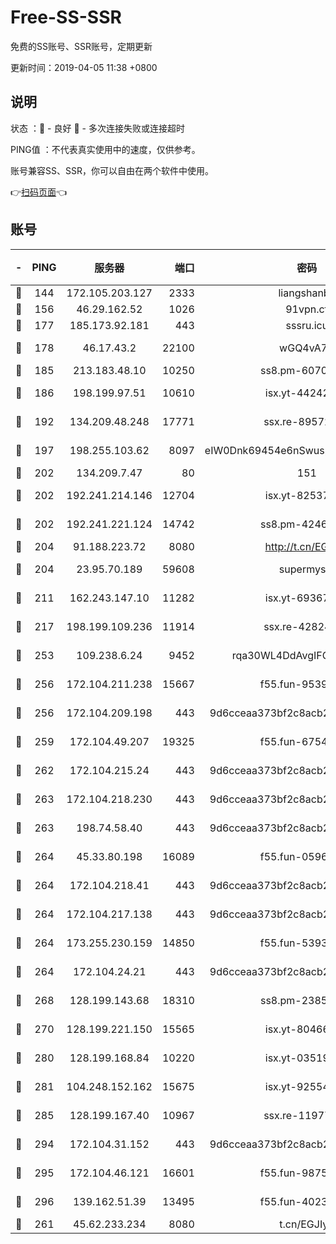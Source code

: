 # Free-SS-SSR

免费的SS账号、SSR账号，定期更新

更新时间：2019-04-05 11:38 +0800

## 说明

状态     ：🙂 - 良好 🙁 - 多次连接失败或连接超时

PING值   ：不代表真实使用中的速度，仅供参考。

账号兼容SS、SSR，你可以自由在两个软件中使用。

👉[扫码页面](https://liesauer.github.io/Free-SS-SSR/)👈

## 账号

|-|PING|服务器|端口|密码|加密方式|区域|
|:----:|:----:|:-----:|-----:|:----:|:----:|:----:|
|🙂|144|172.105.203.127|2333|liangshanbo|chacha20|JP|
|🙂|156|46.29.162.52|1026|91vpn.cf|rc4-md5|RU|
|🙂|177|185.173.92.181|443|sssru.icu|rc4-md5|RU|
|🙂|178|46.17.43.2|22100|wGQ4vA7D|aes-256-gcm|RU|
|🙂|185|213.183.48.10|10250|ss8.pm-60707476|rc4-md5|RU|
|🙂|186|198.199.97.51|10610|isx.yt-44242885|aes-256-cfb|US|
|🙂|192|134.209.48.248|17771|ssx.re-89572138|aes-256-cfb|US|
|🙂|197|198.255.103.62|8097|eIW0Dnk69454e6nSwuspv9DmS201tQ0D|aes-256-cfb|US|
|🙂|202|134.209.7.47|80|151|chacha20|US|
|🙂|202|192.241.214.146|12704|isx.yt-82537234|aes-256-cfb|US|
|🙂|202|192.241.221.124|14742|ss8.pm-42467261|aes-256-cfb|US|
|🙂|204|91.188.223.72|8080|http://t.cn/EGJIyrl|rc4-md5|RU|
|🙂|204|23.95.70.189|59608|supermyssr|chacha20-ietf|US|
|🙂|211|162.243.147.10|11282|isx.yt-69367620|aes-256-cfb|US|
|🙂|217|198.199.109.236|11914|ssx.re-42824797|aes-256-cfb|US|
|🙂|253|109.238.6.24|9452|rqa30WL4DdAvgIFG6Fs3znzTa|aes-256-cfb|FR|
|🙂|256|172.104.211.238|15667|f55.fun-95394405|aes-256-cfb|US|
|🙂|256|172.104.209.198|443|9d6cceaa373bf2c8acb22e60b6a58be6|aes-256-cfb|US|
|🙂|259|172.104.49.207|19325|f55.fun-67542122|aes-256-cfb|SG|
|🙂|262|172.104.215.24|443|9d6cceaa373bf2c8acb22e60b6a58be6|aes-256-cfb|US|
|🙂|263|172.104.218.230|443|9d6cceaa373bf2c8acb22e60b6a58be6|aes-256-cfb|US|
|🙂|263|198.74.58.40|443|9d6cceaa373bf2c8acb22e60b6a58be6|aes-256-cfb|US|
|🙂|264|45.33.80.198|16089|f55.fun-05960276|aes-256-cfb|US|
|🙂|264|172.104.218.41|443|9d6cceaa373bf2c8acb22e60b6a58be6|aes-256-cfb|US|
|🙂|264|172.104.217.138|443|9d6cceaa373bf2c8acb22e60b6a58be6|aes-256-cfb|US|
|🙂|264|173.255.230.159|14850|f55.fun-53932757|aes-256-cfb|US|
|🙂|264|172.104.24.21|443|9d6cceaa373bf2c8acb22e60b6a58be6|aes-256-cfb|US|
|🙂|268|128.199.143.68|18310|ss8.pm-23855418|aes-256-cfb|SG|
|🙂|270|128.199.221.150|15565|isx.yt-80466912|aes-256-cfb|SG|
|🙂|280|128.199.168.84|10220|isx.yt-03519037|aes-256-cfb|SG|
|🙂|281|104.248.152.162|15675|isx.yt-92554482|aes-256-cfb|SG|
|🙂|285|128.199.167.40|10967|ssx.re-11977047|aes-256-cfb|SG|
|🙂|294|172.104.31.152|443|9d6cceaa373bf2c8acb22e60b6a58be6|aes-256-cfb|US|
|🙂|295|172.104.46.121|16601|f55.fun-98755014|aes-256-cfb|SG|
|🙂|296|139.162.51.39|13495|f55.fun-40234705|aes-256-cfb|SG|
|🙂|261|45.62.233.234|8080|t.cn/EGJIyrl|rc4-md5|CA|
